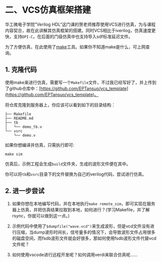 # 二、VCS仿真框架搭建

华工微电子学院”Verilog HDL“这门课的贺老师推荐使用VCS进行仿真，为与课程内容契合，故在此讲解其仿真框架的搭建。同时VCS相比于iverilog，仿真速度更快，支持`DPI-C`，在后面的门级仿真中也支持导入sdf标准延迟文件。

为了方便仿真，在此使用了[make](https://www.gnu.org/software/make/)工具。如果你不知道make是什么，可上网查询。

## 1. 克隆代码

使用make来进行仿真，需要写一个`Makefile`文件，不过我已经写好了，并上传到了github仓库中：[https://github.com/EPTansuo/vcs_template](https://github.com/EPTansuo/vcs_template)。

将仓库克隆到服务器上，你应该可以看到如下的目录结构：

```
├── Makefile
├── README.md
├── tb
│   └── demo_tb.v
└── vsrc
    └── demo.v
```

如果你想编译并仿真，只需执行即可:

```shell
make sim
```

仿真后，示例工程会生成`build`文件夹，生成的波形文件便在其中。

你可以将`tb`和`vsrc`目录下的文件替换为自己的verilog代码，尝试进行仿真。

## 2. 进一步尝试

1. 如果你想在本地编写代码，并在本地执行`make remote_sim`，即可实现在服务器上仿真，并把仿真结果拉取到本地，如何进行？(学习Makefile，并了解rsync，你就可以做到这一点。)

2. 示例代码中使用了`$dumpfile("wave.vcd")`来生成波形，但是vcd文件没有进行压缩，当dump波形时间长，信号量多的情况下，会导致波形文件占用很多的磁盘空间，而fsdb波形文件就会好很多，那如何使用fsdb波形文件代替vcd文件呢？
3. 如何使用vscode进行远程开发呢？如何调用verdi来联合仿真呢…… 





